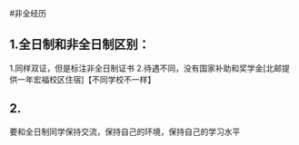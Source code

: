 #非全经历

## 1.全日制和非全日制区别：
1.同样双证，但是标注非全日制证书
2.待遇不同，没有国家补助和奖学金[北邮提供一年宏福校区住宿]【不同学校不一样】

## 2.
要和全日制同学保持交流，保持自己的环境，保持自己的学习水平